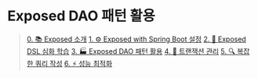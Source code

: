 # Exposed DAO 패턴 활용

> [0. 📚 Exposed 소개](./00_kotlin-exposed.md)
> [1. ⚙️ Exposed with Spring Boot 설정](./01_kotlin-exposed.md)
> [2. 🔧 Exposed DSL 심화 학습](./02_kotlin-exposed.md)
> [3. 🏭 Exposed DAO 패턴 활용](./03_kotlin-exposed.md)
> [4. 💫 트랜잭션 관리](./04_kotlin-exposed.md)
> [5. 🔍 복잡한 쿼리 작성](./05_kotlin-exposed.md)
> [6. ⚡ 성능 최적화](./06_kotlin-exposed.md) 